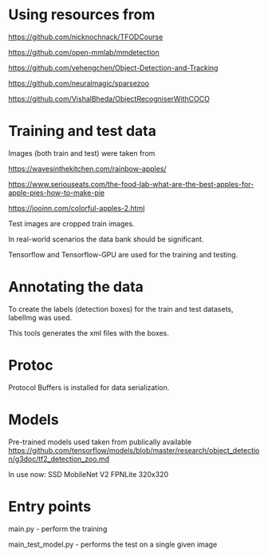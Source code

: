# Using resources from

https://github.com/nicknochnack/TFODCourse

https://github.com/open-mmlab/mmdetection

https://github.com/yehengchen/Object-Detection-and-Tracking

https://github.com/neuralmagic/sparsezoo

https://github.com/VishalBheda/ObjectRecogniserWithCOCO


# Training and test data

Images (both train and test) were taken from

https://wavesinthekitchen.com/rainbow-apples/

https://www.seriouseats.com/the-food-lab-what-are-the-best-apples-for-apple-pies-how-to-make-pie

https://jooinn.com/colorful-apples-2.html

Test images are cropped train images.

In real-world scenarios the data bank should be significant.

Tensorflow and Tensorflow-GPU are used for the training and testing.


# Annotating the data

To create the labels (detection boxes) for the train and test datasets, labelImg was used.

This tools generates the xml files with the boxes.


# Protoc

Protocol Buffers is installed for data serialization.


# Models

Pre-trained models used taken from publically available https://github.com/tensorflow/models/blob/master/research/object_detection/g3doc/tf2_detection_zoo.md

In use now: SSD MobileNet V2 FPNLite 320x320


# Entry points

main.py - perform the training

main_test_model.py - performs the test on a single given image
